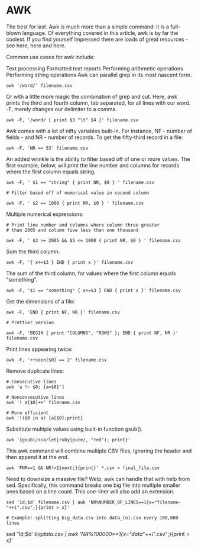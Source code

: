 # AWK

The best for last. Awk is much more than a simple command: it is a full-blown language. Of everything covered in this
article, awk is by far the coolest. If you find yourself impressed there are loads of great resources - see here, here
and here.

Common use cases for awk include:

Text processing Formatted text reports Performing arithmetic operations Performing string operations Awk can parallel
grep in its most nascent form.

```
awk '/word/' filename.csv
```

Or with a little more magic the combination of grep and cut. Here, awk prints the third and fourth column, tab
separated, for all lines with our word. -F, merely changes our delimiter to a comma.

```
awk -F, '/word/ { print $3 "\t" $4 }' filename.csv
```

Awk comes with a lot of nifty variables built-in. For instance, NF - number of fields - and NR - number of records. To
get the fifty-third record in a file:

```
awk -F, 'NR == 53' filename.csv
```

An added wrinkle is the ability to filter based off of one or more values. The first example, below, will print the line
number and columns for records where the first column equals string.

```
awk -F, ' $1 == "string" { print NR, $0 } ' filename.csv

# Filter based off of numerical value in second column

awk -F, ' $2 == 1000 { print NR, $0 } ' filename.csv
```

Multiple numerical expressions:

```
# Print line number and columns where column three greater
# than 2005 and column five less than one thousand

awk -F, ' $3 >= 2005 && $5 <= 1000 { print NR, $0 } ' filename.csv
```

Sum the third column:

```
awk -F, '{ x+=$3 } END { print x }' filename.csv
```

The sum of the third column, for values where the first column equals “something”.

```
awk -F, '$1 == "something" { x+=$3 } END { print x }' filename.csv
```

Get the dimensions of a file:

```
awk -F, 'END { print NF, NR }' filename.csv

# Prettier version

awk -F, 'BEGIN { print "COLUMNS", "ROWS" }; END { print NF, NR }' filename.csv
```

Print lines appearing twice:

```
awk -F, '++seen[$0] == 2' filename.csv
```

Remove duplicate lines:

```
# Consecutive lines
awk 'a !~ $0; {a=$0}']

# Nonconsecutive lines
awk '! a[$0]++' filename.csv

# More efficient
awk '!($0 in a) {a[$0];print}
```

Substitute multiple values using built-in function gsub().

```
awk '{gsub(/scarlet|ruby|puce/, "red"); print}'
```

This awk command will combine multiple CSV files, ignoring the header and then append it at the end.

```
awk 'FNR==1 && NR!=1{next;}{print}' *.csv > final_file.csv
```

Need to downsize a massive file? Welp, awk can handle that with help from sed. Specifically, this command breaks one big
file into multiple smaller ones based on a line count. This one-liner will also add an extension.

```
sed '1d;$d' filename.csv | awk 'NR%NUMBER_OF_LINES==1{x="filename-"++i".csv";}{print > x}'

# Example: splitting big_data.csv into data_(n).csv every 100,000 lines
```

sed '1d;\$d' big*data.csv | awk 'NR%100000==1{x="data*"++i".csv";}{print > x}'
